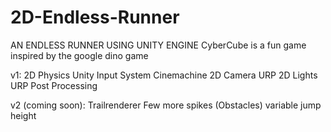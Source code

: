 # 2D-Endless-Runner
 AN ENDLESS RUNNER USING UNITY ENGINE
CyberCube is a fun game inspired by the google dino game

v1: 
2D Physics
Unity Input System
Cinemachine 2D Camera
URP 2D Lights
URP Post Processing

v2 (coming soon):
Trailrenderer 
Few more spikes (Obstacles)
variable jump height
